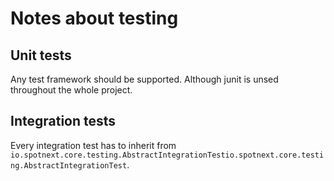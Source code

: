 # Notes about testing

## Unit tests
Any test framework should be supported. Although junit is unsed throughout the whole project.

## Integration tests
Every integration test has to inherit from `io.spotnext.core.testing.AbstractIntegrationTestio.spotnext.core.testing.AbstractIntegrationTest`.